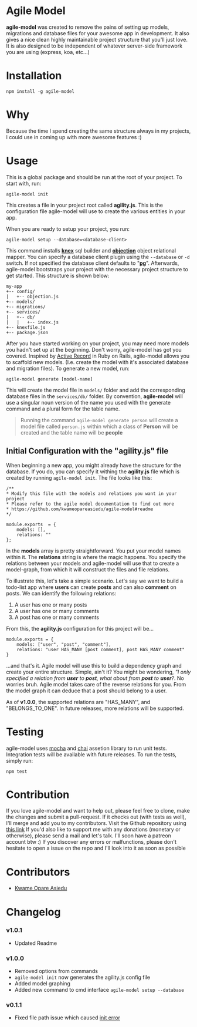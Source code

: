 # Agile Model

**agile-model** was created to remove the pains of setting up models, migrations and database files for your awesome app in development. It also gives a nice clean highly maintainable project structure that you'll just love. It is also designed to be independent of whatever server-side framework you are using (express, koa, etc...)

# Installation

    npm install -g agile-model

# Why

Because the time I spend creating the same structure always in my projects, I could use in coming up with more awesome features :)

# Usage

This is a global package and should be run at the root of your project.
To start with, run:

    agile-model init

This creates a file in your project root called **agility.js**. This is the configuration file agile-model will use to create the various entities in your app.

When you are ready to setup your project, you run:

    agile-model setup --database=<database-client>

This command installs **[knex](https://knexjs.org/)** sql builder and **[objection](https://vincit.github.io/objection.js/)** object relational mapper. You can specify a database client plugin using the `--database` or `-d` switch. If not specified the database client defaults to "**[pg](https://www.npmjs.com/package/pg)**".
Afterwards, agile-model bootstraps your project with the necessary project structure to get started. This structure is shown below:

    my-app
    +-- config/
    |   +-- objection.js
    +-- models/
    +-- migrations/
    +-- services/
    |   +-- db/
    |   |   +-- index.js
    +-- knexfile.js
    +-- package.json

After you have started working on your project, you may need more models you hadn't set up at the beginning. Don't worry, agile-model has got you covered. Inspired by [Active Record](http://guides.rubyonrails.org/active_record_basics.html) in Ruby on Rails, agile-model allows you to scaffold new models. (I.e. create the model with it's associated database and migration files).
To generate a new model, run:

    agile-model generate [model-name]

This will create the model file in `models/` folder and add the corresponding database files in the `services/db/` folder. By convention, **agile-model** will use a singular noun version of the name you used with the generate command and a plural form for the table name.

> Running the command `agile-model generate person` will create a
> model file called `person.js` within which a class of **Person** will
> be created and the table name will be **people**

## Initial Configuration with the "agility.js" file

When beginning a new app, you might already have the structure for the database. If you do, you can specify it withing the **agility.js** file which is created by running `agile-model init`. The file looks like this:

```
/**
* Modify this file with the models and relations you want in your project
* Please refer to the agile model documentation to find out more
* https://github.com/kwameopareasiedu/agile-model#readme
*/

module.exports  = {
	models: [],
	relations: ""
};
```

In the **models** array is pretty straightforward. You put your model names within it.
The **relations** string is where the magic happens. You specify the relations between your models and agile-model will use that to create a model-graph, from which it will construct the files and file relations.

To illustrate this, let's take a simple scenario. Let's say we want to build a todo-list app where **users** can create **posts** and can also **comment** on posts. We can identify the following relations:

1.  A user has one or many posts
2.  A user has one or many comments
3.  A post has one or many comments

From this, the **agility.js** configuration for this project will be...

```
module.exports = {
	models: ["user", "post", "comment"],
	relations: "user HAS_MANY [post comment], post HAS_MANY comment"
}
```

...and that's it. Agile model will use this to build a dependency graph and create your entire structure. Simple, ain't it?
You might be wondering, _"I only specified a relation from **user** to **post**, what about from **post** to **user**?_.
No worries bruh. Agile model takes care of the reverse relations for you. From the model graph it can deduce that a post should belong to a user.

As of **v1.0.0**, the supported relations are "HAS_MANY", and "BELONGS_TO_ONE". In future releases, more relations will be supported.

# Testing

agile-model uses [mocha](https://mochajs.org/) and [chai](http://www.chaijs.com/) assetion library to run unit tests. Integration tests will be available with future releases.
To run the tests, simply run:

    npm test

# Contribution

If you love agile-model and want to help out, please feel free to clone, make the changes and submit a pull-request. If it checks out (with tests as well), I'll merge and add you to my contributors.
Visit the Github repository using [this link](https://github.com/kwameopareasiedu/agile-model)
If you'd also like to support me with any donations (monetary or otherwise), please send a mail and let's talk. I'll soon have a patreon account btw :)
If you discover any errors or malfunctions, please don't hesitate to open a issue on the repo and I'll look into it as soon as possible

# Contributors

-   [Kwame Opare Asiedu](https://github.com/kwameopareasiedu/)

# Changelog

### v1.0.1

-   Updated Readme

### v1.0.0

-   Removed options from commands
-   `agile-model init` now generates the agility.js config file
-   Added model graphing
-   Added new command to cmd interface `agile-model setup --database`

### v0.1.1

-   Fixed file path issue which caused [init error](https://github.com/kwameopareasiedu/agile-model/issues/1)
